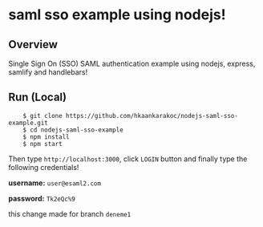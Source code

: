 # saml sso example using nodejs!

## Overview

Single Sign On (SSO) SAML authentication example using nodejs, express, samlify and handlebars!

## Run (Local)

```
    $ git clone https://github.com/hkaankarakoc/nodejs-saml-sso-example.git
    $ cd nodejs-saml-sso-example
    $ npm install
    $ npm start
```

Then type `http://localhost:3000`, click `LOGIN` button and finally type the following credentials!

**username:** `user@esaml2.com`

**password:** `Tk2eQc%9`

this change made for branch `deneme1`